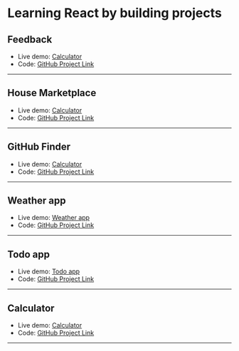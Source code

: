 # Learning React by building projects

## Feedback 
- Live demo: [Calculator](https://feedback-app-7763b4.netlify.app/)
- Code: [GitHub Project Link](https://github.com/VentsiGeorgiev/React-apps/tree/main/feedback)

---
## House Marketplace
- Live demo: [Calculator](https://house-marketplace-ec1b1b.netlify.app/)
- Code: [GitHub Project Link](https://github.com/VentsiGeorgiev/React-apps/tree/main/house-marketplace)

---
## GitHub Finder
- Live demo: [Calculator](https://github-finder-ec1b1b.netlify.app/)
- Code: [GitHub Project Link](https://github.com/VentsiGeorgiev/React-apps/tree/main/github-finder)

---

## Weather app 
- Live demo: [Weather app](https://weather-app-014bc9.netlify.app/)
- Code: [GitHub Project Link](https://github.com/VentsiGeorgiev/React-apps/tree/main/weather-app)

---

## Todo app
- Live demo: [Todo app](https://todo-app-f0b904.netlify.app/)
- Code: [GitHub Project Link](https://github.com/VentsiGeorgiev/React-apps/tree/main/todo-app)

---

## Calculator
- Live demo: [Calculator](https://calculator-a50081.netlify.app/)
- Code: [GitHub Project Link](https://github.com/VentsiGeorgiev/React-apps/tree/main/calculator)

---

